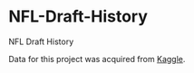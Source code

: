 # NFL-Draft-History
NFL Draft History

Data for this project was acquired from [Kaggle](https://www.kaggle.com/datasets/dubradave/nfl-draft-history-1990-present?resource=download).
